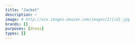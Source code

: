 ```yaml
---
title: "Jacket"
description: ~
image: # http://ecx.images-amazon.com/images/I/{id}.jpg
brands: []
purposes: [dress]
types: []
---
```

